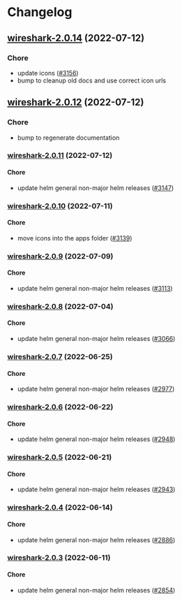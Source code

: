 # Changelog


## [wireshark-2.0.14](https://github.com/truecharts/apps/compare/wireshark-2.0.12...wireshark-2.0.14) (2022-07-12)

### Chore

- update icons ([#3156](https://github.com/truecharts/apps/issues/3156))
- bump to cleanup old docs and use correct icon urls



## [wireshark-2.0.12](https://github.com/truecharts/apps/compare/wireshark-2.0.11...wireshark-2.0.12) (2022-07-12)

### Chore

- bump to regenerate documentation



<a name="wireshark-2.0.11"></a>
### [wireshark-2.0.11](https://github.com/truecharts/apps/compare/wireshark-2.0.10...wireshark-2.0.11) (2022-07-12)

#### Chore

* update helm general non-major helm releases ([#3147](https://github.com/truecharts/apps/issues/3147))



<a name="wireshark-2.0.10"></a>
### [wireshark-2.0.10](https://github.com/truecharts/apps/compare/wireshark-2.0.9...wireshark-2.0.10) (2022-07-11)

#### Chore

* move icons into the apps folder ([#3139](https://github.com/truecharts/apps/issues/3139))



<a name="wireshark-2.0.9"></a>
### [wireshark-2.0.9](https://github.com/truecharts/apps/compare/wireshark-2.0.8...wireshark-2.0.9) (2022-07-09)

#### Chore

* update helm general non-major helm releases ([#3113](https://github.com/truecharts/apps/issues/3113))



<a name="wireshark-2.0.8"></a>
### [wireshark-2.0.8](https://github.com/truecharts/apps/compare/wireshark-2.0.7...wireshark-2.0.8) (2022-07-04)

#### Chore

* update helm general non-major helm releases ([#3066](https://github.com/truecharts/apps/issues/3066))



<a name="wireshark-2.0.7"></a>
### [wireshark-2.0.7](https://github.com/truecharts/apps/compare/wireshark-2.0.6...wireshark-2.0.7) (2022-06-25)

#### Chore

* update helm general non-major helm releases ([#2977](https://github.com/truecharts/apps/issues/2977))



<a name="wireshark-2.0.6"></a>
### [wireshark-2.0.6](https://github.com/truecharts/apps/compare/wireshark-2.0.5...wireshark-2.0.6) (2022-06-22)

#### Chore

* update helm general non-major helm releases ([#2948](https://github.com/truecharts/apps/issues/2948))



<a name="wireshark-2.0.5"></a>
### [wireshark-2.0.5](https://github.com/truecharts/apps/compare/wireshark-2.0.4...wireshark-2.0.5) (2022-06-21)

#### Chore

* update helm general non-major helm releases ([#2943](https://github.com/truecharts/apps/issues/2943))



<a name="wireshark-2.0.4"></a>
### [wireshark-2.0.4](https://github.com/truecharts/apps/compare/wireshark-2.0.3...wireshark-2.0.4) (2022-06-14)

#### Chore

* update helm general non-major helm releases ([#2886](https://github.com/truecharts/apps/issues/2886))



<a name="wireshark-2.0.3"></a>
### [wireshark-2.0.3](https://github.com/truecharts/apps/compare/wireshark-2.0.2...wireshark-2.0.3) (2022-06-11)

#### Chore

* update helm general non-major helm releases ([#2854](https://github.com/truecharts/apps/issues/2854))

